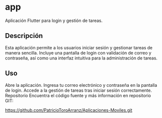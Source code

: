 # app

Aplicación Flutter para login y gestión de tareas.

## Descripción

Esta aplicación permite a los usuarios iniciar sesión y gestionar tareas de manera sencilla. Incluye una pantalla de login con validación de correo y contraseña, así como una interfaz intuitiva para la administración de tareas.

## Uso

Abre la aplicación.
Ingresa tu correo electrónico y contraseña en la pantalla de login.
Accede a la gestión de tareas tras iniciar sesión correctamente.
Repositorio
Encuentra el código fuente y más información en repositorio GIT:

https://github.com/PatricioToroArranz/Aplicaciones-Moviles.git